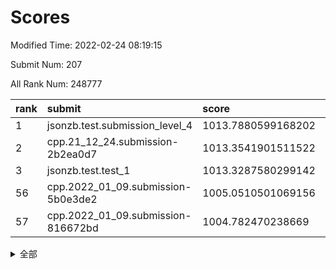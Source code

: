 # Scores

Modified Time: 2022-02-24 08:19:15

Submit Num: 207

All Rank Num: 248777

| rank |               submit               |       score        |       sigma        | pk_num |
| :--- | :--------------------------------- | :----------------- | :----------------- | :----- |
| 1    | jsonzb.test.submission_level_4     | 1013.7880599168202 | 0.8270805648861487 | 4809   |
| 2    | cpp.21_12_24.submission-2b2ea0d7   | 1013.3541901511522 | 0.8285461186038839 | 4803   |
| 3    | jsonzb.test.test_1                 | 1013.3287580299142 | 0.8105621013160828 | 4806   |
| 56   | cpp.2022_01_09.submission-5b0e3de2 | 1005.0510501069156 | 0.7110151339158917 | 4805   |
| 57   | cpp.2022_01_09.submission-816672bd | 1004.782470238669  | 0.715699237444586  | 4807   |


<details>
<summary>全部</summary>

| rank |                 submit                 |       score        |       sigma        | pk_num |
| :--- | :------------------------------------- | :----------------- | :----------------- | :----- |
| 1    | jsonzb.test.submission_level_4         | 1013.7880599168202 | 0.8270805648861487 | 4809   |
| 2    | cpp.21_12_24.submission-2b2ea0d7       | 1013.3541901511522 | 0.8285461186038839 | 4803   |
| 3    | jsonzb.test.test_1                     | 1013.3287580299142 | 0.8105621013160828 | 4806   |
| 4    | gobigger.level_3.submission_level_3_39 | 1011.9545633142463 | 0.7854379412122268 | 4804   |
| 5    | gobigger.level_3.submission_level_3_25 | 1011.2862394894821 | 0.7656507907082716 | 4807   |
| 6    | gobigger.level_3.submission_level_3_11 | 1011.1284598108219 | 0.7943590167688617 | 4810   |
| 7    | gobigger.level_3.submission_level_3_15 | 1011.0077779339756 | 0.7759266304514723 | 4806   |
| 8    | gobigger.level_3.submission_level_3_24 | 1010.8353303432363 | 0.7827277538660004 | 4806   |
| 9    | gobigger.level_3.submission_level_3_36 | 1010.8162830625968 | 0.7602641605561753 | 4808   |
| 10   | gobigger.level_3.submission_level_3_41 | 1010.8085124463518 | 0.7686243681554881 | 4811   |
| 11   | gobigger.level_3.submission_level_3_1  | 1010.8034957679841 | 0.7604360153798849 | 4814   |
| 12   | gobigger.level_3.submission_level_3_35 | 1010.7941869712373 | 0.7837547360089052 | 4813   |
| 13   | gobigger.level_3.submission_level_3_2  | 1010.6979333351441 | 0.771630386140362  | 4802   |
| 14   | gobigger.level_3.submission_level_3_33 | 1010.6507299331687 | 0.7602586719862756 | 4811   |
| 15   | gobigger.level_3.submission_level_3_37 | 1010.6255021786568 | 0.7813281656573847 | 4809   |
| 16   | gobigger.level_3.submission_level_3_47 | 1010.6013074156182 | 0.7749113648903801 | 4801   |
| 17   | gobigger.level_3.submission_level_3_16 | 1010.5310550107738 | 0.744622807443371  | 4810   |
| 18   | gobigger.level_3.submission_level_3_9  | 1010.4410403891986 | 0.7695833144709725 | 4808   |
| 19   | gobigger.level_3.submission_level_3_46 | 1010.3543728840622 | 0.7781658977604152 | 4806   |
| 20   | gobigger.level_3.submission_level_3_26 | 1010.3106284087014 | 0.7861468165515604 | 4805   |
| 21   | gobigger.level_3.submission_level_3_14 | 1010.2933552160861 | 0.775082087387595  | 4811   |
| 22   | gobigger.level_3.submission_level_3_28 | 1010.2860595155194 | 0.7362982881193294 | 4807   |
| 23   | gobigger.level_3.submission_level_3_45 | 1010.2617281338643 | 0.7457317914841777 | 4806   |
| 24   | gobigger.level_3.submission_level_3_30 | 1010.2557181103801 | 0.7564274782859416 | 4804   |
| 25   | gobigger.level_3.submission_level_3_21 | 1010.2285968841958 | 0.765915191890693  | 4807   |
| 26   | gobigger.level_3.submission_level_3_40 | 1010.2058409994384 | 0.7559827554892485 | 4808   |
| 27   | gobigger.level_3.submission_level_3_43 | 1010.1970520881737 | 0.7633199390129087 | 4809   |
| 28   | gobigger.level_3.submission_level_3_27 | 1010.1379739479064 | 0.7577719644849801 | 4804   |
| 29   | gobigger.level_3.submission_level_3_17 | 1010.0825144828503 | 0.7287683748881978 | 4810   |
| 30   | gobigger.level_3.submission_level_3_32 | 1010.0543952248325 | 0.7604499590534786 | 4804   |
| 31   | gobigger.level_3.submission_level_3_20 | 1010.0085596188827 | 0.748896042501777  | 4810   |
| 32   | gobigger.level_3.submission_level_3_7  | 1010.0063026442895 | 0.7867051940768082 | 4807   |
| 33   | gobigger.level_3.submission_level_3_42 | 1009.9281995677171 | 0.7870052023017815 | 4809   |
| 34   | gobigger.level_3.submission_level_3_3  | 1009.9090862007498 | 0.7545922762561574 | 4808   |
| 35   | gobigger.level_3.submission_level_3_0  | 1009.8851088841474 | 0.7538779742812427 | 4806   |
| 36   | gobigger.level_3.submission_level_3_48 | 1009.8022337722834 | 0.7705191474729863 | 4803   |
| 37   | gobigger.level_3.submission_level_3_8  | 1009.7793573121162 | 0.7378882922124633 | 4810   |
| 38   | gobigger.level_3.submission_level_3_34 | 1009.7630952332045 | 0.7488875048453052 | 4808   |
| 39   | gobigger.level_3.submission_level_3_6  | 1009.564002404027  | 0.7522295966024004 | 4811   |
| 40   | gobigger.level_3.submission_level_3_13 | 1009.4971423844183 | 0.7499615615598313 | 4808   |
| 41   | gobigger.level_3.submission_level_3_12 | 1009.437524878204  | 0.7363415994931807 | 4809   |
| 42   | gobigger.level_3.submission_level_3_38 | 1009.4343147736116 | 0.7677533392886485 | 4809   |
| 43   | gobigger.level_3.submission_level_3_49 | 1009.4164941000031 | 0.7436704174603206 | 4808   |
| 44   | gobigger.level_3.submission_level_3_19 | 1009.3898914963531 | 0.7481877265995043 | 4809   |
| 45   | gobigger.level_3.submission_level_3_23 | 1009.3409448268642 | 0.7474568803638867 | 4802   |
| 46   | gobigger.level_3.submission_level_3_22 | 1009.2672684553668 | 0.7634828381869212 | 4810   |
| 47   | gobigger.level_3.submission_level_3_10 | 1009.2099625710172 | 0.7475395389311721 | 4803   |
| 48   | gobigger.level_3.submission_level_3_18 | 1008.8815729175724 | 0.7521977839652432 | 4808   |
| 49   | gobigger.level_3.submission_level_3_5  | 1008.8260404877972 | 0.7398458328162425 | 4807   |
| 50   | gobigger.level_3.submission_level_3_31 | 1008.8042845360989 | 0.7362425600472955 | 4809   |
| 51   | gobigger.level_3.submission_level_3_29 | 1008.6650911664286 | 0.7482089729332152 | 4802   |
| 52   | gobigger.level_3.submission_level_3_4  | 1008.5529120211146 | 0.7575231561480709 | 4809   |
| 53   | gobigger.level_3.submission_level_3_44 | 1008.0384259574759 | 0.7364232434662499 | 4812   |
| 54   | gobigger.level_1.submission_level_1_29 | 1005.5361429315886 | 0.7214516855347892 | 4807   |
| 55   | gobigger.level_1.submission_level_1_34 | 1005.1296161038388 | 0.7157737216393977 | 4810   |
| 56   | cpp.2022_01_09.submission-5b0e3de2     | 1005.0510501069156 | 0.7110151339158917 | 4805   |
| 57   | cpp.2022_01_09.submission-816672bd     | 1004.782470238669  | 0.715699237444586  | 4807   |
| 58   | gobigger.level_1.submission_level_1_13 | 1004.7585484294375 | 0.7341964809979422 | 4805   |
| 59   | gobigger.level_1.submission_level_1_0  | 1004.6009453875281 | 0.712645870840564  | 4809   |
| 60   | gobigger.level_1.submission_level_1_39 | 1004.5131052713713 | 0.7089468712716565 | 4805   |
| 61   | gobigger.level_1.submission_level_1_31 | 1004.3384064777655 | 0.7218564142967585 | 4797   |
| 62   | gobigger.level_1.submission_level_1_44 | 1004.3134922271292 | 0.7130150329242352 | 4808   |
| 63   | gobigger.level_1.submission_level_1_46 | 1004.2624541641762 | 0.7271474107852158 | 4811   |
| 64   | gobigger.level_1.submission_level_1_10 | 1004.2446029242712 | 0.7165197718587882 | 4812   |
| 65   | gobigger.level_1.submission_level_1_23 | 1004.1891863920715 | 0.7137550007529969 | 4807   |
| 66   | gobigger.level_1.submission_level_1_27 | 1004.1847205257076 | 0.7247556289947833 | 4803   |
| 67   | gobigger.level_1.submission_level_1_14 | 1003.9352650646405 | 0.7032372063620589 | 4810   |
| 68   | gobigger.level_1.submission_level_1_11 | 1003.8292581603265 | 0.7076965415262614 | 4809   |
| 69   | gobigger.level_1.submission_level_1_45 | 1003.7886333478059 | 0.7214810323113411 | 4808   |
| 70   | gobigger.level_1.submission_level_1_49 | 1003.7758560860883 | 0.7112034206683431 | 4807   |
| 71   | gobigger.level_1.submission_level_1_36 | 1003.6800508481155 | 0.7167533742093992 | 4812   |
| 72   | gobigger.level_1.submission_level_1_18 | 1003.6078525225428 | 0.723248807629661  | 4808   |
| 73   | gobigger.level_1.submission_level_1_5  | 1003.5166628563577 | 0.7099557299422661 | 4802   |
| 74   | gobigger.level_1.submission_level_1_28 | 1003.3948338866676 | 0.7106384604616055 | 4805   |
| 75   | gobigger.level_1.submission_level_1_12 | 1003.3936099372831 | 0.7145948229000337 | 4810   |
| 76   | gobigger.level_1.submission_level_1_16 | 1003.363966073399  | 0.716334291976632  | 4808   |
| 77   | gobigger.level_1.submission_level_1_43 | 1003.3611051903742 | 0.7108514045010467 | 4807   |
| 78   | gobigger.level_1.submission_level_1_1  | 1003.3540312296002 | 0.7206925768470362 | 4810   |
| 79   | gobigger.level_1.submission_level_1_32 | 1003.2896459376323 | 0.7272281277292024 | 4804   |
| 80   | gobigger.level_1.submission_level_1_2  | 1003.2879074466503 | 0.7088472526829582 | 4811   |
| 81   | gobigger.level_1.submission_level_1_3  | 1003.2578778573017 | 0.71714028000274   | 4810   |
| 82   | gobigger.level_1.submission_level_1_6  | 1003.247055125916  | 0.715212701059848  | 4802   |
| 83   | gobigger.level_1.submission_level_1_35 | 1003.2051767134848 | 0.7161530519368707 | 4806   |
| 84   | gobigger.level_1.submission_level_1_33 | 1003.1299012907654 | 0.715414718972167  | 4803   |
| 85   | gobigger.level_1.submission_level_1_26 | 1003.1188590336575 | 0.7206109592100639 | 4806   |
| 86   | gobigger.level_1.submission_level_1_48 | 1002.9918814784511 | 0.7052344308940864 | 4802   |
| 87   | gobigger.level_1.submission_level_1_17 | 1002.9382305723594 | 0.7132834399525242 | 4805   |
| 88   | gobigger.level_1.submission_level_1_7  | 1002.8704996912768 | 0.7122157170406702 | 4807   |
| 89   | gobigger.level_1.submission_level_1_9  | 1002.8079908660352 | 0.7210615037268413 | 4805   |
| 90   | gobigger.level_1.submission_level_1_20 | 1002.7956273492233 | 0.7278813850801126 | 4809   |
| 91   | gobigger.level_1.submission_level_1_21 | 1002.739429474014  | 0.7149489037709613 | 4803   |
| 92   | gobigger.level_1.submission_level_1_24 | 1002.7272755059494 | 0.7212899418270798 | 4815   |
| 93   | gobigger.level_1.submission_level_1_37 | 1002.4971432282595 | 0.709280984672418  | 4806   |
| 94   | gobigger.level_1.submission_level_1_8  | 1002.4584890096626 | 0.7108160725872854 | 4806   |
| 95   | gobigger.level_1.submission_level_1_15 | 1002.4141498263266 | 0.7121143292925739 | 4807   |
| 96   | gobigger.level_1.submission_level_1_4  | 1002.3962358541576 | 0.7117869557384546 | 4814   |
| 97   | gobigger.level_1.submission_level_1_25 | 1002.2448590326914 | 0.7197281463703655 | 4810   |
| 98   | gobigger.level_1.submission_level_1_42 | 1002.2295981902625 | 0.7153255010213878 | 4805   |
| 99   | gobigger.level_1.submission_level_1_38 | 1002.2018884392603 | 0.717372922604191  | 4807   |
| 100  | gobigger.level_1.submission_level_1_41 | 1002.1309230652913 | 0.7168352253340393 | 4805   |
| 101  | gobigger.level_1.submission_level_1_19 | 1002.0823376690985 | 0.7009069937425836 | 4802   |
| 102  | gobigger.level_1.submission_level_1_22 | 1002.059878070583  | 0.7196993633717402 | 4804   |
| 103  | gobigger.level_1.submission_level_1_47 | 1001.9031599091211 | 0.717522870371405  | 4804   |
| 104  | gobigger.level_1.submission_level_1_30 | 1001.6286255504523 | 0.7051919567033571 | 4806   |
| 105  | gobigger.level_1.submission_level_1_40 | 1001.1759690279202 | 0.7057756498572954 | 4809   |
| 106  | gobigger.random.submission_random_39   | 997.5015676371681  | 0.7147771483762456 | 4802   |
| 107  | gobigger.random.submission_random_3    | 997.3026764599576  | 0.7019322452826716 | 4812   |
| 108  | gobigger.random.submission_random_13   | 996.9315242628063  | 0.7083632581713473 | 4805   |
| 109  | gobigger.random.submission_random_22   | 996.8568072663876  | 0.7168623549273253 | 4806   |
| 110  | gobigger.random.submission_random_49   | 996.8444930053072  | 0.6909548894226034 | 4810   |
| 111  | gobigger.random.submission_random_21   | 996.7146204160476  | 0.7008133808340893 | 4811   |
| 112  | gobigger.random.submission_random_6    | 996.6474803612153  | 0.711575475853678  | 4801   |
| 113  | gobigger.random.submission_random_30   | 996.5989040680381  | 0.7133743255608033 | 4803   |
| 114  | gobigger.random.submission_random_37   | 996.5802253131119  | 0.7063054091779557 | 4807   |
| 115  | gobigger.random.submission_random_12   | 996.5760481737207  | 0.7040066028582355 | 4806   |
| 116  | gobigger.random.submission_random_44   | 996.5703453666063  | 0.698443407418913  | 4809   |
| 117  | gobigger.random.submission_random_4    | 996.523554601374   | 0.7111591535219329 | 4812   |
| 118  | gobigger.random.submission_random_24   | 996.4424096242029  | 0.7106989473504264 | 4804   |
| 119  | gobigger.random.submission_random_41   | 996.2535762958739  | 0.709642214471105  | 4811   |
| 120  | gobigger.random.submission_random_19   | 996.2288825673011  | 0.721542781234734  | 4805   |
| 121  | gobigger.random.submission_random_17   | 996.1434297243828  | 0.7015951095666507 | 4809   |
| 122  | gobigger.random.submission_random_2    | 996.1370870275372  | 0.7125306723255961 | 4805   |
| 123  | gobigger.random.submission_random_45   | 996.1192382550256  | 0.7368119595353718 | 4811   |
| 124  | gobigger.random.submission_random_1    | 996.0960628751016  | 0.7211483897099952 | 4809   |
| 125  | gobigger.random.submission_random_16   | 996.078442344499   | 0.7077490816986243 | 4802   |
| 126  | gobigger.random.submission_random_40   | 996.0399070360949  | 0.7105077252588905 | 4808   |
| 127  | gobigger.random.submission_random_5    | 995.9756258464649  | 0.7046242288517236 | 4807   |
| 128  | gobigger.random.submission_random_25   | 995.8711542164987  | 0.7224334031484667 | 4809   |
| 129  | gobigger.random.submission_random_32   | 995.8409349071821  | 0.713390929377983  | 4808   |
| 130  | gobigger.random.submission_random_43   | 995.8210201890618  | 0.7091063158272798 | 4810   |
| 131  | gobigger.random.submission_random_0    | 995.7724429970541  | 0.7005745583633726 | 4807   |
| 132  | gobigger.random.submission_random_36   | 995.6884929507314  | 0.7027838531288636 | 4813   |
| 133  | gobigger.random.submission_random_28   | 995.66803012554    | 0.716096740654549  | 4806   |
| 134  | gobigger.random.submission_random_7    | 995.6621393380499  | 0.7168240462116005 | 4807   |
| 135  | gobigger.random.submission_random_42   | 995.6505908188726  | 0.7014207789185205 | 4810   |
| 136  | gobigger.random.submission_random_47   | 995.6362329848121  | 0.7108848275377441 | 4807   |
| 137  | gobigger.random.submission_random_10   | 995.6098722138931  | 0.6996500539383351 | 4805   |
| 138  | gobigger.random.submission_random_27   | 995.5652370687734  | 0.7185110435805169 | 4805   |
| 139  | gobigger.random.submission_random_14   | 995.5262711426446  | 0.7136119699408661 | 4811   |
| 140  | gobigger.random.submission_random_38   | 995.5216894021761  | 0.7158265630198317 | 4804   |
| 141  | gobigger.random.submission_random_20   | 995.4709702710109  | 0.7086802360988197 | 4807   |
| 142  | gobigger.random.submission_random_29   | 995.4649514439845  | 0.7141422215131437 | 4809   |
| 143  | gobigger.random.submission_random_9    | 995.3507896865254  | 0.7224195579813628 | 4806   |
| 144  | gobigger.random.submission_random_26   | 995.3485021647465  | 0.7208994774318951 | 4808   |
| 145  | gobigger.random.submission_random_46   | 995.2854180527013  | 0.726050663526832  | 4808   |
| 146  | gobigger.random.submission_random_8    | 995.2338352617445  | 0.7037987744220658 | 4808   |
| 147  | gobigger.random.submission_random_35   | 995.217355158923   | 0.7226989117583528 | 4805   |
| 148  | gobigger.level_2.submission_level_2_39 | 995.1841255170322  | 0.7188562990159856 | 4812   |
| 149  | gobigger.random.submission_random_23   | 995.0453348849168  | 0.7055802256722875 | 4807   |
| 150  | gobigger.random.submission_random_48   | 995.0162452028479  | 0.7097051844428902 | 4809   |
| 151  | gobigger.random.submission_random_15   | 994.9901129442071  | 0.6964682005953325 | 4809   |
| 152  | gobigger.random.submission_random_33   | 994.9854912678835  | 0.7077166581552354 | 4809   |
| 153  | gobigger.random.submission_random_18   | 994.8568623314025  | 0.7160378127994107 | 4810   |
| 154  | gobigger.random.submission_random_11   | 994.5483221164257  | 0.7234938477605675 | 4811   |
| 155  | gobigger.random.submission_random_34   | 994.3667423015738  | 0.7206498482246879 | 4808   |
| 156  | gobigger.random.submission_random_31   | 994.1744158382419  | 0.7178448565332873 | 4812   |
| 157  | gobigger.level_2.submission_level_2_24 | 994.1446643997202  | 0.7310006354952416 | 4814   |
| 158  | gobigger.level_2.submission_level_2_4  | 994.0756354894045  | 0.7223963464580749 | 4805   |
| 159  | gobigger.level_2.submission_level_2_48 | 993.7666733106304  | 0.7144121361954442 | 4807   |
| 160  | gobigger.level_2.submission_level_2_19 | 993.7623937426393  | 0.7180336365805338 | 4811   |
| 161  | gobigger.level_2.submission_level_2_21 | 993.5702234649068  | 0.7484407585425253 | 4809   |
| 162  | gobigger.level_2.submission_level_2_12 | 993.2947768052624  | 0.7273077581456661 | 4803   |
| 163  | gobigger.level_2.submission_level_2_27 | 993.1413753682258  | 0.7380306571681741 | 4807   |
| 164  | gobigger.level_2.submission_level_2_14 | 993.1264440042142  | 0.7367147170027075 | 4808   |
| 165  | gobigger.level_2.submission_level_2_32 | 993.01241180354    | 0.7243739633760312 | 4808   |
| 166  | gobigger.level_2.submission_level_2_6  | 992.9859207305069  | 0.7352851956608759 | 4803   |
| 167  | gobigger.level_2.submission_level_2_15 | 992.895459734146   | 0.7423378126164963 | 4810   |
| 168  | gobigger.level_2.submission_level_2_25 | 992.8868503943545  | 0.754006371053586  | 4805   |
| 169  | gobigger.level_2.submission_level_2_8  | 992.8198526047795  | 0.7409169280863783 | 4812   |
| 170  | gobigger.level_2.submission_level_2_17 | 992.6876794863795  | 0.7410189106658872 | 4806   |
| 171  | gobigger.level_2.submission_level_2_47 | 992.6202007194119  | 0.7187805976504626 | 4803   |
| 172  | gobigger.level_2.submission_level_2_44 | 992.480480824788   | 0.7355823996909028 | 4808   |
| 173  | gobigger.level_2.submission_level_2_40 | 992.4499861763436  | 0.7523028069644074 | 4801   |
| 174  | gobigger.level_2.submission_level_2_2  | 992.4439023458858  | 0.7444564399577261 | 4812   |
| 175  | gobigger.level_2.submission_level_2_49 | 992.4143287739022  | 0.7315437293503891 | 4809   |
| 176  | gobigger.level_2.submission_level_2_5  | 992.3494418540821  | 0.7300934583377349 | 4807   |
| 177  | gobigger.level_2.submission_level_2_10 | 992.3094049450627  | 0.7528246290498128 | 4803   |
| 178  | gobigger.level_2.submission_level_2_30 | 992.2489698466483  | 0.7457655542926376 | 4806   |
| 179  | gobigger.level_2.submission_level_2_23 | 992.1242382025852  | 0.7461665278389302 | 4809   |
| 180  | gobigger.level_2.submission_level_2_41 | 992.1049549521802  | 0.7470401703846116 | 4809   |
| 181  | gobigger.level_2.submission_level_2_22 | 992.0032744188535  | 0.747139374825144  | 4805   |
| 182  | gobigger.level_2.submission_level_2_20 | 991.9984082213634  | 0.7390660313440235 | 4810   |
| 183  | gobigger.level_2.submission_level_2_0  | 991.8938623085298  | 0.729232918859655  | 4809   |
| 184  | gobigger.level_2.submission_level_2_13 | 991.8850015465398  | 0.74372900681818   | 4808   |
| 185  | gobigger.level_2.submission_level_2_36 | 991.8691906338745  | 0.7521375263435057 | 4815   |
| 186  | gobigger.level_2.submission_level_2_1  | 991.760076724977   | 0.7298695857876678 | 4804   |
| 187  | gobigger.level_2.submission_level_2_9  | 991.6790899269952  | 0.7512538723120984 | 4806   |
| 188  | gobigger.level_2.submission_level_2_3  | 991.6646691487531  | 0.7621559889965066 | 4808   |
| 189  | gobigger.level_2.submission_level_2_35 | 991.6334166952734  | 0.7330525829202962 | 4805   |
| 190  | gobigger.level_2.submission_level_2_33 | 991.5880599608164  | 0.7636099347216453 | 4807   |
| 191  | gobigger.level_2.submission_level_2_11 | 991.5801895285053  | 0.766067803309493  | 4809   |
| 192  | gobigger.level_2.submission_level_2_29 | 991.5707191200413  | 0.7650088225290521 | 4802   |
| 193  | gobigger.level_2.submission_level_2_18 | 991.3484531987356  | 0.7503372264059379 | 4806   |
| 194  | gobigger.level_2.submission_level_2_16 | 991.2347872685849  | 0.7596437296897592 | 4801   |
| 195  | gobigger.level_2.submission_level_2_26 | 991.1872733428589  | 0.7433568380010929 | 4806   |
| 196  | gobigger.level_2.submission_level_2_45 | 991.0223170219865  | 0.7774178074478294 | 4812   |
| 197  | gobigger.level_2.submission_level_2_42 | 990.9631475618642  | 0.7592468863235035 | 4805   |
| 198  | gobigger.level_2.submission_level_2_37 | 990.9374900680028  | 0.7542023735621878 | 4813   |
| 199  | gobigger.level_2.submission_level_2_7  | 990.9306111726765  | 0.7750312244318119 | 4805   |
| 200  | gobigger.level_2.submission_level_2_28 | 990.92783979732    | 0.7592852256497786 | 4810   |
| 201  | gobigger.level_2.submission_level_2_38 | 990.8550917882624  | 0.7584110422460622 | 4804   |
| 202  | gobigger.level_2.submission_level_2_46 | 990.8177188875698  | 0.7500789119469363 | 4806   |
| 203  | gobigger.level_2.submission_level_2_34 | 990.5699678772017  | 0.762342382866532  | 4806   |
| 204  | gobigger.level_2.submission_level_2_43 | 990.4113808518418  | 0.7764508758787938 | 4807   |
| 205  | gobigger.level_2.submission_level_2_31 | 990.1682076294998  | 0.7588030566535011 | 4810   |
| 206  | gobigger.none.submission_none_0        | 976.5171359425942  | 1.3955068340291228 | 4804   |
| 207  | gobigger.none.submission_none_1        | 976.1988157248568  | 1.424690948633885  | 4807   |

</details>